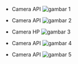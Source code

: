- Camera API
  ![gambar 1](outputhasil/1.png)

- Camera API
  ![gambar 2](outputhasil/2.png)

- Camera HP
  ![gambar 3](outputhasil/halaman1_awal.jpg)

- Camera API
  ![gambar 4](outputhasil/halaman2_camera.jpg)

- Camera API
  ![gambar 5](outputhasil/halaman3_hasil.jpg)
